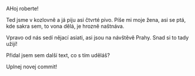 AHoj roberte!

Ted jsme v kozlovně a já piju asi čtvrté pivo. Píše mi moje žena, asi se ptá, kde sakra sem, to vona dělá, je hrozně naštnáva.

Vpravo od nás sedí nějací asiati, asi jsou na návštěvě Prahy. Snad si to tady užijí!


Přidal jsem sem další text, co s tím uděláš?

Uplnej novej commit!
